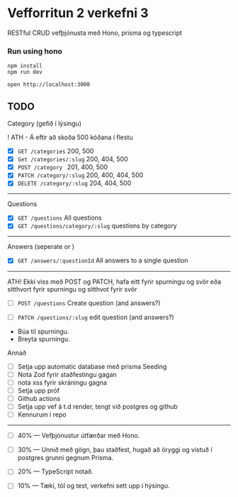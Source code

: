 # Vefforritun 2 verkefni 3

RESTful CRUD vefþjónusta með Hono, prisma og typescript


### Run using hono
```
npm install
npm run dev
```

```
open http://localhost:3000
```

## TODO

Category (gefið í lýsingu)

! ATH - Á eftir að skoða 500 kóðana í flestu 
- [x] `GET /categories` 200, 500
- [x] `Get /categories/:slug` 200, 404, 500
- [x] `POST /category ` 201, 400, 500
- [x] `PATCH /category/:slug` 200, 400, 404, 500
- [x] `DELETE /category/:slug` 204, 404, 500

---
Questions
- [x] `GET /questions` All questions
- [x] `GET /questions/category/:slug` questions by category
--- 

Answers (seperate or )
- [x] `GET /answers/:questionId` All answers to a single question

---

ATH! Ekki viss með POST og PATCH, hafa eitt fyrir spurningu og svör eða sitthvort fyrir spurningu og sitthvot fyrir svör
- [ ] `POST /questions` Create question (and answers?)
- [ ] `PATCH /questions/:slug` edit question (and answers?)


- Búa til spurningu.
- Breyta spurningu.


Annað 

- [ ] Setja upp automatic database með prisma Seeding
- [ ] Nota Zod fyrir staðfestingu gagan
- [ ] nota xss fyrir skráningu gagna
- [ ] Setja upp próf
- [ ] Github actions
- [ ] Setja upp vef á t.d render, tengt við postgres og github
- [ ] Kennurum í repo
----

- [ ] 40% — Vefþjónustur útfærðar með Hono.
- [ ] 30% — Unnið með gögn, þau staðfest, hugað að öryggi og vistuð í postgres grunni gegnum Prisma.
- [ ] 20% — TypeScript notað.
- [ ] 10% — Tæki, tól og test, verkefni sett upp í hýsingu.





